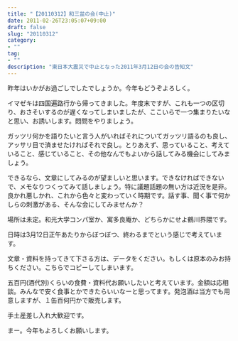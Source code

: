 ```yaml
---
title: "【20110312】和三盆の会(中止)"
date: 2011-02-26T23:05:07+09:00
draft: false
slug: "20110312"
category:
- ""
tag:
- ""
description: "東日本大震災で中止となった2011年3月12日の会の告知文"
---
```


昨年はいかがお過ごしでしたでしょうか。今年もどうぞよろしく。

イマゼキは四国遍路行から帰ってきました。年度末ですが、これも一つの区切り、おさそいするのが遅くなってしまいましたが、ここいらで一つ集まりたいなと思い、お誘いします。悶問をやりましょう。

ガッツリ何かを語りたいと言う人がいればそれについてガッツリ語るのも良し、アッサリ目で済ませたければそれで良し。とりあえず、思っていること、考えていること、感じていること、その他なんでもよいから話してみる機会にしてみましょう。

できるなら、文章にしてみるのが望ましいと思います。できなければできないで、メモなりつくってみて話しましょう。特に議題話題の無い方は近況を是非。良かれ悪しかれ、これから色々と変わっていく時期です。話す事、聞く事で何かしらの刺激がある、そんな会にしてみませんか？

場所は未定。和光大学コンパ室か、寓多良庵か、どちらかにせよ鶴川界隈です。

日時は3月12日正午あたりからぼつぼつ、終わるまでという感じで考えています。

文章・資料を持ってきて下さる方は、データをください。もしくは原本のみお持ちください。こちらでコピーしてしまいます。

五百円(酒代別)くらいの食費・資料代お願いしたいと考えています。金額は応相談。みんなで安く食事とかできたらいいなーと思ってます。発泡酒は当方でも用意しますが、１缶百何円かで販売します。

手土産差し入れ大歓迎です。

まー。今年もよろしくお願いします。 
